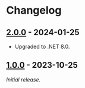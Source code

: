# Changelog

## [2.0.0] - 2024-01-25

- Upgraded to .NET 8.0.

## [1.0.0] - 2023-10-25

_Initial release._

[2.0.0]: https://github.com/gaepdit/guard-clauses/releases/tag/v2.0.0
[1.0.0]: https://github.com/gaepdit/app-library/releases/tag/gc%2Fv1.0.0

